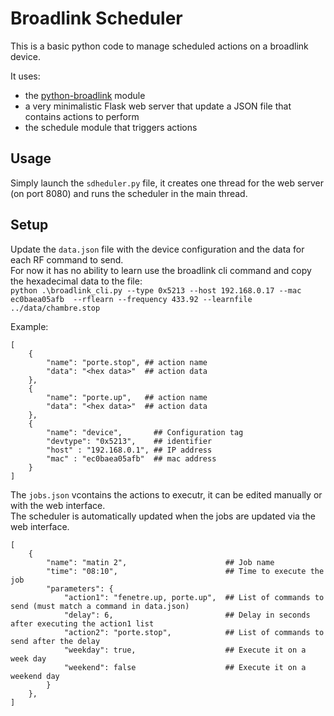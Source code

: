 # Broadlink Scheduler

This is a basic python code to manage scheduled actions on a broadlink device.

It uses:
- the [python-broadlink](https://github.com/romelec/python-broadlink) module
- a very minimalistic Flask web server that update a JSON file that contains actions to perform
- the schedule module that triggers actions

## Usage

Simply launch the `sdheduler.py` file, it creates one thread for the web server (on port 8080) and runs the scheduler in the main thread.

## Setup

Update the `data.json` file with the device configuration and the data for each RF command to send.\
For now it has no ability to learn use the broadlink cli command and copy the hexadecimal data to the file:\
`python .\broadlink_cli.py --type 0x5213 --host 192.168.0.17 --mac ec0baea05afb  --rflearn --frequency 433.92 --learnfile ../data/chambre.stop`

Example:
```
[
    {
        "name": "porte.stop", ## action name
        "data": "<hex data>"  ## action data
    },
    {
        "name": "porte.up",   ## action name
        "data": "<hex data>"  ## action data
    },
    {
        "name": "device",       ## Configuration tag
        "devtype": "0x5213",    ## identifier
        "host" : "192.168.0.1", ## IP address
        "mac" : "ec0baea05afb"  ## mac address
    }
]
```

The `jobs.json` vcontains the actions to executr, it can be edited manually or with the web interface.\
The scheduler is automatically updated when the jobs are updated via the web interface.
```
[
    {
        "name": "matin 2",                      ## Job name
        "time": "08:10",                        ## Time to execute the job
        "parameters": {
            "action1": "fenetre.up, porte.up",  ## List of commands to send (must match a command in data.json)
            "delay": 6,                         ## Delay in seconds after executing the action1 list
            "action2": "porte.stop",            ## List of commands to send after the delay
            "weekday": true,                    ## Execute it on a week day
            "weekend": false                    ## Execute it on a weekend day
        }
    },
]
```
